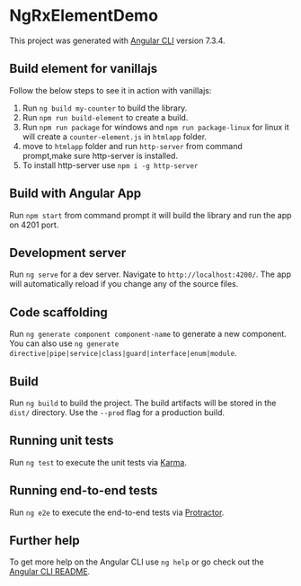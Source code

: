 # NgRxElementDemo

This project was generated with [Angular CLI](https://github.com/angular/angular-cli) version 7.3.4.

## Build element for vanillajs

Follow the below steps to see it in action with vanillajs:

1. Run `ng build my-counter` to build the library.
2. Run `npm run build-element` to create a build.
3. Run `npm run package` for windows and `npm run package-linux` for linux it will create a `counter-element.js` in `htmlapp` folder.
4. move to `htmlapp` folder and run `http-server` from command prompt,make sure http-server is installed.
5. To install http-server use `npm i -g http-server`

## Build with Angular App

Run `npm start` from command prompt it will build the library and run the app on 4201 port.

## Development server

Run `ng serve` for a dev server. Navigate to `http://localhost:4200/`. The app will automatically reload if you change any of the source files.

## Code scaffolding

Run `ng generate component component-name` to generate a new component. You can also use `ng generate directive|pipe|service|class|guard|interface|enum|module`.

## Build

Run `ng build` to build the project. The build artifacts will be stored in the `dist/` directory. Use the `--prod` flag for a production build.

## Running unit tests

Run `ng test` to execute the unit tests via [Karma](https://karma-runner.github.io).

## Running end-to-end tests

Run `ng e2e` to execute the end-to-end tests via [Protractor](http://www.protractortest.org/).

## Further help

To get more help on the Angular CLI use `ng help` or go check out the [Angular CLI README](https://github.com/angular/angular-cli/blob/master/README.md).
